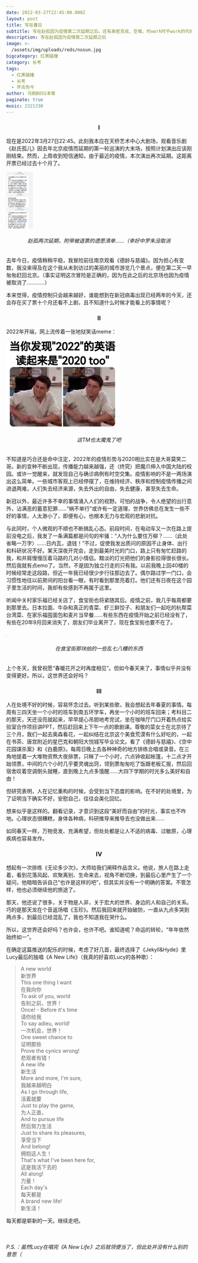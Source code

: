 ```yaml
---
date: 2022-03-27T22:45:00.000Z
layout: post
title: 写在春日
subtitle: 写在赵孤因为疫情第二次延期之后。还有奥密克戎、空难、时work时不work的代码、总在半路没电的电动车、过敏、疼痛、重感冒、糟糕的作息、阻隔在欧亚大陆两端的挚友、无法获得的恋情、流逝的时光。
description: 写在赵孤因为疫情第二次延期之后
image: >-
  /assets/img/uploads/reds/nosun.jpg
bigcategory: 红黑碰撞
category: 长考
tags:
  - 红黑碰撞
  - 长考
  - 怀古伤今
author: 乌鸦BOSS本尊
paginate: true
music: 2321330
---
```

### <center>I</center>

现在是2022年3月27日22:45。此刻我本应在天桥艺术中心大剧场，观看音乐剧《赵氏孤儿》因去年北京疫情而延期的第一轮巡演的大末场，按照计划演出应该刚刚结束。然而，上周收到短信通知，由于最近的疫情，本次演出再次延期。这距离开票已经过去十个月了。

<img src="../assets/img/uploads/reds/cancel-message.jpg" style="zoom:15%;" />

###### <center>赵孤两次延期，附带被退票的遗愿清单……（幸好中罗朱没取消</center>

去年今日，疫情稍稍平稳，我冒险前往南京观看《德龄与慈禧》。因为担心有变数，我没来得及在这个我从未到访过的美丽的城市游览几个景点，便在第二天一早匆匆赶回北京。（事实证明这次冒险是正确的，因为在此之后的北京场也因为疫情被取消了…………）

本来觉得，疫情控制只会越来越好，谁能想到在新冠病毒出现已经两年的今天，还会存在买了票十个月还看不上剧，且不知道什么时候才能看上的事情呢？



### <center>II</center>

2022年开端，网上流传着一张地狱笑话meme：

<img src="../assets/img/uploads/reds/2022meme.jpg" style="zoom:30%;" />

###### <center>这TM也太魔鬼了吧</center>

不知道是巧合还是命中注定，2022年的疫情形势与2020相比实在是大哥莫笑二哥。新的变种不断出现，传播能力越来越强，还（终究）把魔爪伸入中国大陆的校园。或许一觉醒来，就发现自己与确诊病例有时空交集。疫情影响的不是一两场演出这么简单。一些城市客观上已经停摆了，在维持经济、秩序和控制疫情传播之间进退两难，人们失去经济来源，失去外出的自由，失去健康，甚至失去生命。

新冠以外，最近许多不幸的事情涌入人们的视野。可怕的战争，令人绝望的出行意外，沾满恶的蓄意犯罪……“祸不单行”或许有一定道理，世界仿佛总在发生一些不好的事情，人太渺小了，即便有心，也根本无力与宏观的悲剧对抗。

与此同时，个人微观的不顺也不断搞乱心态。前段时间，在电动车又一次在路上提前没电之后，我发了一条满篇都是问句的牢骚：“人为什么要住万柳？……（此处省略一万字）……日内瓦，退钱！”不过，促使我发出质问的原因不止身体、出行和科研状况不好。某天深夜开完会，走到最美时光的门口，路上只有匆忙赶路的我，和并肩慢慢压着马路的几对小情侣。黯淡的灯光把他们的身影拉得很长很长。然后我就有点emo了。当然，不是因为独立行走的只有我。以前我晚上回40楼的时候经常走这段路，但近一年我已经很少步行往那边去了。偶尔路过学一门口，会习惯性地往以前房间的阳台看一眼，有时看到那里亮着灯。他们还有日夜在这个园子里生活的时间，我却有些感到不再属于这里。

听闻中关村家乐福已经关店了，食宝街也将紧随其后。疫情之前，我几乎每周都要到那里去。日本拉面、牛杂和真正的青菜、虾三鲜饺子、和朋友们一起吃的杭帮菜台湾菜、在家乐福囤面包和麦片当早餐……有些东西在疫情开始之前已经没有了，有些在20年9月回来消失了，朋友们毕业离开了，现在食宝街也要不在了。

<img src="../assets/img/uploads/reds/shibaojie.jpg" style="zoom:15%;" />

###### <center>在食宝街那块拍的一些乱七八糟的东西</center>

上个冬天，我曾祝愿“春暖花开之时再度相见”。但如今春天来了，事情似乎并没有变得更好。所以，这世界还会好吗？



### <center>III</center>

人在处境不好的时候，容易怀念过去。听到某些歌，我会想起去年春夏的事情。每周有三四天坐一个小时的班车到南五环学车，再坐一个小时的班车回来；考科目二的那天，天还没亮就起来，早早提心吊胆地考完试，坐在咖啡厅门口开着热点给实验室合作项目讲PPT，然后赶回来上下午一点的歌剧课。尊敬的菜女士在北京待了三个月，我们一起去奥森看花，一起纠结在北京这个美食荒漠有什么好吃的，一起在书茶、唐宫附近的星巴克和朝阳大悦城写毕业论文。看了《德龄与慈禧》、《空中花园谋杀案》和《白鹿原》。每周日晚上去各种神奇的地方排练合唱或录音。在三角地提着一大堆物资熬大夜排票，只眯了一个小时，六点钟收起帐篷，十二点才开始领票，中间的六个小时几乎要灵魂出窍，领到票匆匆吃了饭跟老板汇报，然后回宿舍叹着空调倒头就睡，直到晚上九点多饿醒……大四下学期的时光多么美好和自由！

但研究表明，人在记忆重构的时候，会受到当下态度的影响。在不好的处境里，为了证明当下确实不好，安慰自己，往往会美化回忆。

想来似乎是这样的。翻看记录，才意识到这段“美好而自由”的时光，事实也不咋地。心理状态很糟糕，身体各种病，科研推导来推导去也没做出来……

如同春天一样，万物竞发、充满希望，但处处都是让人不适的病毒、过敏原，心理疾病也容易发作。



### <center>IV</center>

想起有一次排练《无论多少次》，大师给我们阐释作品含义。他说，旅人在路上走着，看到花落风起、欢聚离别、生命来去，视角不断切换，到最后心里产生了一个疑问，他暗暗告诉自己“也许是这样的吧”，但其实并没有一个明确的答案。不管怎样，他也必须继续他的旅途了。

那天，他还说了很多，关于物是人非，关于宏大的世界、身边的人和自己的关系。巧的是那天龙在个音返场唱《玉珍》。然后我回来就开始破防，一直从九点多哭到两点多，到最后已经混乱了，我也不知道我在哭什么。

所以，这世界还会好吗？也许会，也许不吧。谁知道呢？命运的转轮，“年年依然始终如一”。

在确定这篇推送的配乐的时候，考虑了好几首，最终选择了《Jekyll&Hyde》里Lucy最后的独唱《A New Life》（我真的好喜欢Lucy的各种歌）：

> A new world<br>
> 新世界<br>
> This one thing I want<br>
> 在我向你<br>
> To ask of you, world<br>
> 告别之前，世界！<br>
> Once! - Before it's time<br>
> 请你给我<br>
> To say adieu, world!<br>
> 一次机会，世界！<br>
> One sweet chance to<br>
> 证明那些<br>
> Prove the cynics wrong!<br>
> 悲观者有错！<br>
> A new life<br>
> 新生活<br>
> More and more, I'm sure,<br>
> 我越来越明白<br>
> As I go through life,<br>
> 活着就要<br>
> Just to play the game,<br>
> 为人正直，<br>
> And to pursue life<br>
> 然后努力生活<br>
> Just to share its pleasures,<br>
> 享受当下<br>
> And belong!<br>
> 拥抱这人生！<br>
> That's what I've been here for,<br>
> 这是我活下去的<br>
> All along!<br>
> 力量！<br>
> Each day's<br>
> 每天都是<br>
> A brand new life!<br>
> 新生活！<br>

每天都是崭新的一天。继续走吧。

<br>

###### P.S.：虽然Lucy在唱完《A New Life》之后就领便当了，但此处并没有什么别的意思（

